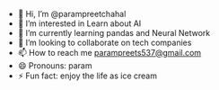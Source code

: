 - 👋 Hi, I’m @parampreetchahal
- 👀 I’m interested in Learn about AI
- 🌱 I’m currently learning pandas and Neural Network
- 💞️ I’m looking to collaborate on tech companies
- 📫 How to reach me parampreets537@gmail.com
- 😄 Pronouns: param
- ⚡ Fun fact: enjoy the life as ice cream

<!---
parampreetchahal/parampreetchahal is a ✨ special ✨ repository because its `README.md` (this file) appears on your GitHub profile.
You can click the Preview link to take a look at your changes.
--->
